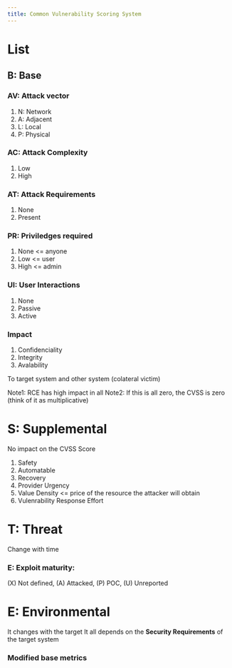 ```yaml
---
title: Common Vulnerability Scoring System
---
```



# List

## B: Base

### AV: Attack vector

1. N: Network
2. A: Adjacent
3. L: Local
4. P: Physical


### AC: Attack Complexity

1. Low
2. High

### AT: Attack Requirements

1. None
2. Present

### PR: Priviledges required

1. None  <= anyone
2. Low   <= user
3. High  <= admin

### UI: User Interactions

1. None
2. Passive
3. Active

### Impact

1. Confidenciality
2. Integrity
3. Avalability

To target system and other system (colateral victim)

Note1: RCE has high impact in all
Note2: If this is all zero, the CVSS is zero (think of it as multiplicative)

# S: Supplemental

No impact on the CVSS Score

1. Safety
2. Automatable
3. Recovery
4. Provider Urgency
5. Value Density  <= price of the resource the attacker will obtain
6. Vulenrability Response Effort

# T: Threat

Change with time

### E: Exploit maturity:

(X) Not defined, (A) Attacked, (P) POC, (U) Unreported


# E: Environmental

It changes with the target
It all depends on the __Security Requirements__ of the target system


### Modified base metrics
